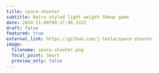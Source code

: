 ```yaml
---
title: space-shooter
subtitle: Retro styled light weigth Shmup game
date: 2020-11-08T09:37:40.333Z
draft: false
featured: true
external_link: https://github.com/j-tesla/space-shooter
image:
  filename: space-shooter.png
  focal_point: Smart
  preview_only: false
---
```

